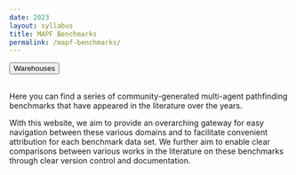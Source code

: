 ```yaml
---
date: 2023
layout: syllabus
title: MAPF Benchmarks
permalink: /mapf-benchmarks/
---
```


<a href='{{ site.baseurl }}/mapf-benchmarks/warehouses'><button class='button syllabus'>Warehouses</button></a>&nbsp;&nbsp;&nbsp;&nbsp;&nbsp;&nbsp;

<br>
Here you can find a series of community-generated multi-agent pathfinding benchmarks that have appeared in the literature over the years.

With this website, we aim to provide an overarching gateway for easy navigation between these various domains and to facilitate convenient attribution for each benchmark data set. We further aim to enable clear comparisons between various works in the literature on these benchmarks through clear version control and documentation.
